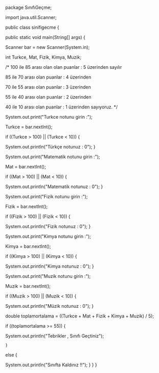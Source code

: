 package SınıfıGeçme;

import java.util.Scanner;

public class sinifigecme {
    
public static void main(String[] args) {
        
Scanner bar = new Scanner(System.in);

int Turkce, Mat, Fizik, Kimya, Muzik;
        
/*
100 ile 85 arası olan olan puanlar : 5 üzerinden sayılır
        
85 ile 70 arası olan puanlar : 4 üzerinden
        
70 ile 55 arası olan puanlar : 3 üzerinden
        
55 ile 40 arası olan puanlar : 2 üzerinden
       
40 ile 10 arası olan puanlar : 1 üzerinden sayıyoruz.
*/

System.out.print("Turkce notunu girin :");
        
Turkce = bar.nextInt();
        
if ((Turkce > 100) || (Turkce < 10)) {
            
System.out.println("Türkçe notunuz : 0");
    }

System.out.print("Matematik notunu girin :");
        
Mat = bar.nextInt();
        
if ((Mat > 100) || (Mat < 10)) {
            
System.out.println("Matematik notunuz : 0");
    }

System.out.print("Fizik notunu girin :");
        
Fizik = bar.nextInt();
        
if ((Fizik > 100) || (Fizik < 10)) {
            
System.out.println("Fizik notunuz : 0");
    }

System.out.print("Kimya notunu girin :");
        
Kimya = bar.nextInt();
        
if ((Kimya > 100) || (Kimya < 10)) {
            
System.out.println("Kimya notunuz : 0");
    }

System.out.print("Muzik notunu girin :");
        
Muzik = bar.nextInt();
        
if ((Muzik > 100) || (Muzik < 10)) {
            
System.out.println("Müzik notunuz : 0");
    }

double toplamortalama = ((Turkce + Mat + Fizik + Kimya + Muzik) / 5);

if ((toplamortalama >= 55)) {
        
System.out.println("Tebrikler , Sınıfı Geçtiniz");
        
    } 
else {

System.out.println("Sınıfta Kaldınız !!");
    }
    }
}